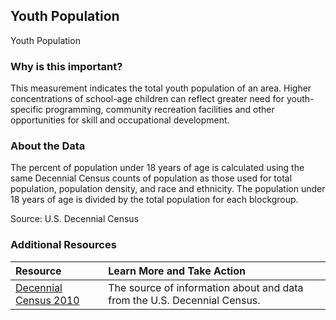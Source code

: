 ## Youth Population
Youth Population

### Why is this important?
This measurement indicates the total youth population of an area. Higher concentrations of school-age children can reflect greater need for youth-specific programming, community recreation facilities and other opportunities for skill and occupational development.

### About the Data
The percent of population under 18 years of age is calculated using the same Decennial Census counts of population as those used for total population, population density, and race and ethnicity. The population under 18 years of age is divided by the total population for each blockgroup.

Source: U.S. Decennial Census 

### Additional Resources

|Resource | Learn More and Take Action | 
|:--- | :--- |
|[Decennial Census 2010](http://www.census.gov/2010census/) | The source of information about and data from the U.S. Decennial Census.